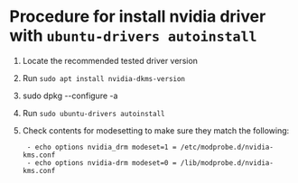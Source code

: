 # Procedure for install nvidia driver with `ubuntu-drivers autoinstall`

1. Locate the recommended tested driver version
2. Run `sudo apt install nvidia-dkms-version`
3. sudo dpkg --configure -a
3. Run `sudo ubuntu-drivers autoinstall`
4. Check contents for modesetting to make sure they match the following:

        - echo options nvidia_drm modeset=1 = /etc/modprobe.d/nvidia-kms.conf
        - echo options nvidia-drm modeset=0 = /lib/modprobe.d/nvidia-kms.conf
